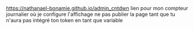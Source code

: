 https://nathanael-bonamie.github.io/admin_cntdwn
lien pour mon compteur journalier où je configure l'affichage
ne pas publier la page tant que tu n'aura pas intégré ton token en tant que variable
